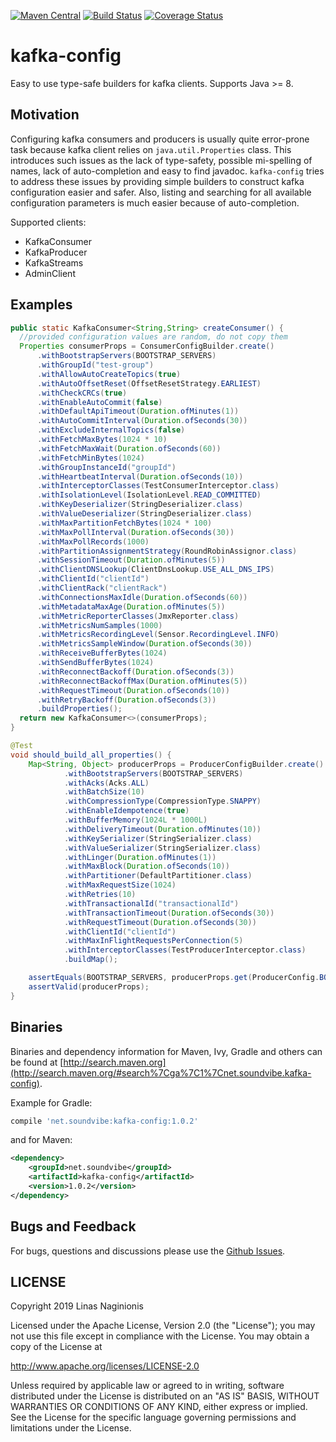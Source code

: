[![Maven Central](https://maven-badges.herokuapp.com/maven-central/net.soundvibe/kafka-config/badge.svg)](https://maven-badges.herokuapp.com/maven-central/net.soundvibe/kafka-config)
[![Build Status](https://travis-ci.org/soundvibe/kafka-config.png)](https://travis-ci.org/soundvibe/kafka-config)
[![Coverage Status](https://codecov.io/github/soundvibe/kafka-config/coverage.svg?branch=master)](https://codecov.io/github/soundvibe/kafka-config?branch=master)

# kafka-config

Easy to use type-safe builders for kafka clients. 
Supports Java >= 8.

## Motivation

Configuring kafka consumers and producers is usually quite error-prone task because kafka client relies on `java.util.Properties` class.
This introduces such issues as the lack of type-safety, possible mi-spelling of names, lack of auto-completion and easy to find javadoc.
`kafka-config` tries to address these issues by providing simple builders to construct kafka configuration easier and safer.
Also, listing and searching for all available configuration parameters is much easier because of auto-completion.

Supported clients:
 * KafkaConsumer
 * KafkaProducer
 * KafkaStreams
 * AdminClient 

## Examples
```java
public static KafkaConsumer<String,String> createConsumer() {
  //provided configuration values are random, do not copy them
  Properties consumerProps = ConsumerConfigBuilder.create()
      .withBootstrapServers(BOOTSTRAP_SERVERS)
      .withGroupId("test-group")
      .withAllowAutoCreateTopics(true)
      .withAutoOffsetReset(OffsetResetStrategy.EARLIEST)
      .withCheckCRCs(true)
      .withEnableAutoCommit(false)
      .withDefaultApiTimeout(Duration.ofMinutes(1))
      .withAutoCommitInterval(Duration.ofSeconds(30))
      .withExcludeInternalTopics(false)
      .withFetchMaxBytes(1024 * 10)
      .withFetchMaxWait(Duration.ofSeconds(60))
      .withFetchMinBytes(1024)
      .withGroupInstanceId("groupId")
      .withHeartbeatInterval(Duration.ofSeconds(10))
      .withInterceptorClasses(TestConsumerInterceptor.class)
      .withIsolationLevel(IsolationLevel.READ_COMMITTED)
      .withKeyDeserializer(StringDeserializer.class)
      .withValueDeserializer(StringDeserializer.class)
      .withMaxPartitionFetchBytes(1024 * 100)
      .withMaxPollInterval(Duration.ofSeconds(30))
      .withMaxPollRecords(1000)
      .withPartitionAssignmentStrategy(RoundRobinAssignor.class)
      .withSessionTimeout(Duration.ofMinutes(5))
      .withClientDNSLookup(ClientDnsLookup.USE_ALL_DNS_IPS)
      .withClientId("clientId")
      .withClientRack("clientRack")
      .withConnectionsMaxIdle(Duration.ofSeconds(60))
      .withMetadataMaxAge(Duration.ofMinutes(5))
      .withMetricReporterClasses(JmxReporter.class)
      .withMetricsNumSamples(1000)
      .withMetricsRecordingLevel(Sensor.RecordingLevel.INFO)
      .withMetricsSampleWindow(Duration.ofSeconds(30))
      .withReceiveBufferBytes(1024)
      .withSendBufferBytes(1024)
      .withReconnectBackoff(Duration.ofSeconds(3))
      .withReconnectBackoffMax(Duration.ofMinutes(5))
      .withRequestTimeout(Duration.ofSeconds(10))
      .withRetryBackoff(Duration.ofSeconds(3))
      .buildProperties();
  return new KafkaConsumer<>(consumerProps);
}

@Test
void should_build_all_properties() {
    Map<String, Object> producerProps = ProducerConfigBuilder.create()
            .withBootstrapServers(BOOTSTRAP_SERVERS)
            .withAcks(Acks.ALL)
            .withBatchSize(10)
            .withCompressionType(CompressionType.SNAPPY)
            .withEnableIdempotence(true)
            .withBufferMemory(1024L * 1000L)
            .withDeliveryTimeout(Duration.ofMinutes(10))
            .withKeySerializer(StringSerializer.class)
            .withValueSerializer(StringSerializer.class)
            .withLinger(Duration.ofMinutes(1))
            .withMaxBlock(Duration.ofSeconds(10))
            .withPartitioner(DefaultPartitioner.class)
            .withMaxRequestSize(1024)
            .withRetries(10)
            .withTransactionalId("transactionalId")
            .withTransactionTimeout(Duration.ofSeconds(30))
            .withRequestTimeout(Duration.ofSeconds(30))
            .withClientId("clientId")
            .withMaxInFlightRequestsPerConnection(5)
            .withInterceptorClasses(TestProducerInterceptor.class)
            .buildMap();

    assertEquals(BOOTSTRAP_SERVERS, producerProps.get(ProducerConfig.BOOTSTRAP_SERVERS_CONFIG));
    assertValid(producerProps);
}
```

## Binaries

Binaries and dependency information for Maven, Ivy, Gradle and others can be found at [http://search.maven.org](http://search.maven.org/#search%7Cga%7C1%7Cnet.soundvibe.kafka-config).

Example for Gradle:

```groovy
compile 'net.soundvibe:kafka-config:1.0.2'
```

and for Maven:

```xml
<dependency>
    <groupId>net.soundvibe</groupId>
    <artifactId>kafka-config</artifactId>
    <version>1.0.2</version>
</dependency>
```


## Bugs and Feedback

For bugs, questions and discussions please use the [Github Issues](https://github.com/soundvibe/kafka-config/issues).

## LICENSE

Copyright 2019 Linas Naginionis

Licensed under the Apache License, Version 2.0 (the "License");
you may not use this file except in compliance with the License.
You may obtain a copy of the License at

<http://www.apache.org/licenses/LICENSE-2.0>

Unless required by applicable law or agreed to in writing, software
distributed under the License is distributed on an "AS IS" BASIS,
WITHOUT WARRANTIES OR CONDITIONS OF ANY KIND, either express or implied.
See the License for the specific language governing permissions and
limitations under the License.

